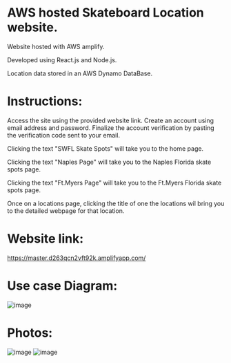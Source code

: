 # AWS hosted Skateboard Location website.

Website hosted with AWS amplify.

Developed using React.js and Node.js.

Location data stored in an AWS Dynamo DataBase.


# Instructions:
Access the site using the provided website link. Create an account using email address and password. Finalize the account verification by pasting the verification code sent to your email.

Clicking the text "SWFL Skate Spots" will take you to the home page.

Clicking the text "Naples Page" will take you to the Naples Florida skate spots page.

Clicking the text "Ft.Myers Page" will take you to the Ft.Myers Florida skate spots page.

Once on a locations page, clicking the title of one the locations wil bring you to the detailed webpage for that location.


# Website link:
https://master.d263qcn2vft92k.amplifyapp.com/

# Use case Diagram:
![image](https://user-images.githubusercontent.com/60831223/206556930-94dd8463-4d77-438b-9597-de359718e2e6.png)


# Photos:

![image](https://user-images.githubusercontent.com/60831223/207203900-0809114e-94e3-4901-963c-903a556e45d2.png)
![image](https://user-images.githubusercontent.com/60831223/207203973-ac31baf9-c6a4-451a-8a41-a23f4b6ae75d.png)
